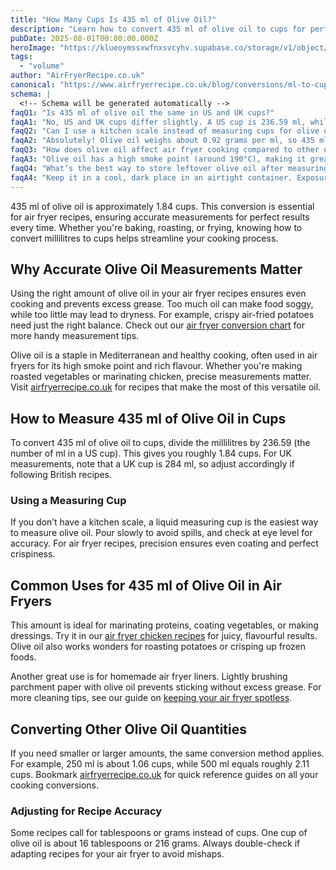 ```yaml
---
title: "How Many Cups Is 435 ml of Olive Oil?"
description: "Learn how to convert 435 ml of olive oil to cups for perfect air fryer recipes every time. Simple, accurate, and hassle-free!"
pubDate: 2025-08-01T00:00:00.000Z
heroImage: "https://klueoymssxwfnxsvcyhv.supabase.co/storage/v1/object/public/Shmucket/how-many-cups-is-435-ml-of-olive-oil.webp"
tags:
  - "volume"
author: "AirFryerRecipe.co.uk"
canonical: "https://www.airfryerrecipe.co.uk/blog/conversions/ml-to-cups/how-many-cups-is-435-ml-of-olive-oil"
schema: |
  <!-- Schema will be generated automatically -->
faqQ1: "Is 435 ml of olive oil the same in US and UK cups?"
faqA1: "No, US and UK cups differ slightly. A US cup is 236.59 ml, while a UK cup is 284 ml. For 435 ml, that’s roughly 1.84 US cups or 1.53 UK cups. Always check which measurement system your recipe uses."
faqQ2: "Can I use a kitchen scale instead of measuring cups for olive oil?"
faqA2: "Absolutely! Olive oil weighs about 0.92 grams per ml, so 435 ml would be roughly 400 grams. A kitchen scale ensures precision, especially for baking or air frying where exact amounts matter."
faqQ3: "How does olive oil affect air fryer cooking compared to other oils?"
faqA3: "Olive oil has a high smoke point (around 190°C), making it great for air frying. It adds rich flavour without burning easily, unlike butter or coconut oil. Just avoid extra-virgin for high-heat cooking."
faqQ4: "What’s the best way to store leftover olive oil after measuring 435 ml?"
faqA4: "Keep it in a cool, dark place in an airtight container. Exposure to light and air can degrade quality. If you use olive oil often, consider smaller bottles to maintain freshness."
---
```

<p>435 ml of olive oil is approximately 1.84 cups. This conversion is essential for air fryer recipes, ensuring accurate measurements for perfect results every time. Whether you're baking, roasting, or frying, knowing how to convert millilitres to cups helps streamline your cooking process.</p>  

<h2>Why Accurate Olive Oil Measurements Matter</h2>  
<p>Using the right amount of olive oil in your air fryer recipes ensures even cooking and prevents excess grease. Too much oil can make food soggy, while too little may lead to dryness. For example, crispy air-fried potatoes need just the right balance. Check out our <a href=https://www.airfryerrecipe.co.uk/air-fryer-conversion-chart>air fryer conversion chart</a> for more handy measurement tips.</p>  

<p>Olive oil is a staple in Mediterranean and healthy cooking, often used in air fryers for its high smoke point and rich flavour. Whether you're making roasted vegetables or marinating chicken, precise measurements matter. Visit <a href=https://www.airfryerrecipe.co.uk>airfryerrecipe.co.uk</a> for recipes that make the most of this versatile oil.</p>  

<h2>How to Measure 435 ml of Olive Oil in Cups</h2>  
<p>To convert 435 ml of olive oil to cups, divide the millilitres by 236.59 (the number of ml in a US cup). This gives you roughly 1.84 cups. For UK measurements, note that a UK cup is 284 ml, so adjust accordingly if following British recipes.</p>  

<h3>Using a Measuring Cup</h3>  
<p>If you don’t have a kitchen scale, a liquid measuring cup is the easiest way to measure olive oil. Pour slowly to avoid spills, and check at eye level for accuracy. For air fryer recipes, precision ensures even coating and perfect crispiness.</p>  

<h2>Common Uses for 435 ml of Olive Oil in Air Fryers</h2>  
<p>This amount is ideal for marinating proteins, coating vegetables, or making dressings. Try it in our <a href=https://www.airfryerrecipe.co.uk/recipe-category/chicken>air fryer chicken recipes</a> for juicy, flavourful results. Olive oil also works wonders for roasting potatoes or crisping up frozen foods.</p>  

<p>Another great use is for homemade air fryer liners. Lightly brushing parchment paper with olive oil prevents sticking without excess grease. For more cleaning tips, see our guide on <a href=https://www.airfryerrecipe.co.uk/air-fryer-cleaner>keeping your air fryer spotless</a>.</p>  

<h2>Converting Other Olive Oil Quantities</h2>  
<p>If you need smaller or larger amounts, the same conversion method applies. For example, 250 ml is about 1.06 cups, while 500 ml equals roughly 2.11 cups. Bookmark <a href=https://www.airfryerrecipe.co.uk>airfryerrecipe.co.uk</a> for quick reference guides on all your cooking conversions.</p>  

<h3>Adjusting for Recipe Accuracy</h3>  
<p>Some recipes call for tablespoons or grams instead of cups. One cup of olive oil is about 16 tablespoons or 216 grams. Always double-check if adapting recipes for your air fryer to avoid mishaps.</p>
